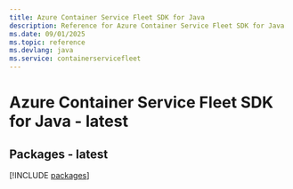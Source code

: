 ```yaml
---
title: Azure Container Service Fleet SDK for Java
description: Reference for Azure Container Service Fleet SDK for Java
ms.date: 09/01/2025
ms.topic: reference
ms.devlang: java
ms.service: containerservicefleet
---
```

# Azure Container Service Fleet SDK for Java - latest
## Packages - latest
[!INCLUDE [packages](container-service-fleet-index.md)]